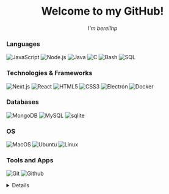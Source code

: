 <div align="center">
    <h1>Welcome to my GitHub!</h1>
    <i>
        I'm bereilhp
    </i>
</div>

### Languages
![JavaScript](https://img.shields.io/badge/javascript-black?style=for-the-badge&logo=javascript)
![Node.js](https://img.shields.io/badge/node.js-black?style=for-the-badge&logo=node.js)
![Java](https://img.shields.io/badge/java-black?style=for-the-badge&logo=openjdk)
![C](https://img.shields.io/badge/c-black?style=for-the-badge&logo=c)
![Bash](https://img.shields.io/badge/bash-black?style=for-the-badge&logo=gnu-bash&logoColor=white)
![SQL](https://img.shields.io/badge/sql-black?style=for-the-badge&logo=mysql)

### Technologies & Frameworks
![Next.js](https://img.shields.io/badge/next.js-000000?style=for-the-badge&logo=nextdotjs&logoColor=white)
![React](https://img.shields.io/badge/react-black?style=for-the-badge&logo=react)
![HTML5](https://img.shields.io/badge/html5-black?style=for-the-badge&logo=html5)
![CSS3](https://img.shields.io/badge/css3-black?style=for-the-badge&logo=css3)
![Electron](https://img.shields.io/badge/electron-black?style=for-the-badge&logo=electron)
![Docker](https://img.shields.io/badge/electron-black?style=for-the-badge&logo=docker)

### Databases
![MongoDB](https://img.shields.io/badge/mongodb-black?style=for-the-badge&logo=mongodb)
![MySQL](https://img.shields.io/badge/mysql-black?style=for-the-badge&logo=mysql)
![sqlite](https://img.shields.io/badge/sqlite-black?style=for-the-badge&logo=sqlite)

### OS
![MacOS](https://img.shields.io/badge/mac%20os-000000?style=for-the-badge&logo=macos&logoColor=F0F0F0)
![Ubuntu](https://img.shields.io/badge/ubuntu-black?style=for-the-badge&logo=Ubuntu)
![Linux](https://img.shields.io/badge/linux-black?style=for-the-badge&logo=Linux)

### Tools and Apps
![Git](https://img.shields.io/badge/git-black?style=for-the-badge&logo=git)
![Github](https://img.shields.io/badge/github-black?style=for-the-badge&logo=github)

<Details>
<p align="center">
  <img src="https://github-profile-summary-cards.vercel.app/api/cards/profile-details?username=bereilhp&theme=transparent" />
  <img src="https://github-readme-streak-stats.herokuapp.com/?user=bereilhp&hide_border=true&card_width=338&theme=transparent" />
  <img src="https://github-profile-summary-cards.vercel.app/api/cards/stats?username=bereilhp&theme=transparent" />
</p>
</Details>

<!--<p>&nbsp;<img src="https://github-readme-stats.vercel.app/api?username=bereilhp&show_icons=true&locale=en" alt="bereilhp" /></p>-->

<!-- [![Anurag's GitHub stats](https://github-readme-stats.vercel.app/api?username=bereilhp&show_icons=true&theme=github_dark)](https://github.com/anuraghazra/github-readme-stats)-->

<!--<p><img src="https://github-readme-streak-stats.herokuapp.com/?user=bereilhp&" alt="bereilhp" /></p>-->

<!--<p><img src="https://github-readme-stats.vercel.app/api/top-langs?username=bereilhp&show_icons=true&locale=en&layout=compact" alt="bereilhp" /></p>>-->
